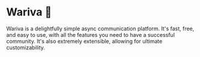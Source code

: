 # Wariva 🐒

Wariva is a delightfully simple async communication platform. It's fast, free, and easy to use, with all the features you need to have a successful community. It's also extremely extensible, allowing for ultimate customizability.
